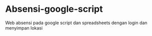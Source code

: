 # Absensi-google-script
Web absensi pada google script dan spreadsheets dengan login dan menyimpan lokasi
